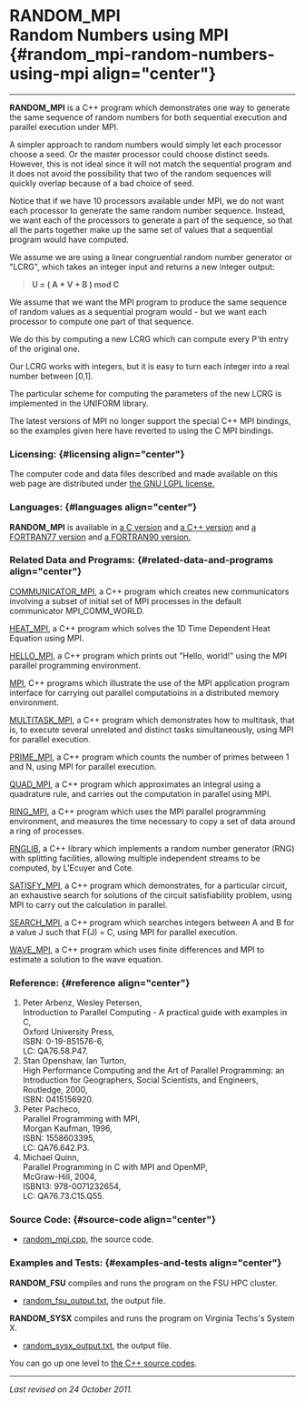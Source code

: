 RANDOM\_MPI\
Random Numbers using MPI {#random_mpi-random-numbers-using-mpi align="center"}
========================

------------------------------------------------------------------------

**RANDOM\_MPI** is a C++ program which demonstrates one way to generate
the same sequence of random numbers for both sequential execution and
parallel execution under MPI.

A simpler approach to random numbers would simply let each processor
choose a seed. Or the master processor could choose distinct seeds.
However, this is not ideal since it will not match the sequential
program and it does not avoid the possibility that two of the random
sequences will quickly overlap because of a bad choice of seed.

Notice that if we have 10 processors available under MPI, we do not want
each processor to generate the same random number sequence. Instead, we
want each of the processors to generate a part of the sequence, so that
all the parts together make up the same set of values that a sequential
program would have computed.

We assume we are using a linear congruential random number generator or
"LCRG", which takes an integer input and returns a new integer output:

> **U = ( A \* V + B ) mod C**

We assume that we want the MPI program to produce the same sequence of
random values as a sequential program would - but we want each processor
to compute one part of that sequence.

We do this by computing a new LCRG which can compute every P'th entry of
the original one.

Our LCRG works with integers, but it is easy to turn each integer into a
real number between \[0,1\].

The particular scheme for computing the parameters of the new LCRG is
implemented in the UNIFORM library.

The latest versions of MPI no longer support the special C++ MPI
bindings, so the examples given here have reverted to using the C MPI
bindings.

### Licensing: {#licensing align="center"}

The computer code and data files described and made available on this
web page are distributed under [the GNU LGPL
license.](../../txt/gnu_lgpl.txt)

### Languages: {#languages align="center"}

**RANDOM\_MPI** is available in [a C
version](../../c_src/random_mpi/random_mpi.html) and [a C++
version](../../cpp_src/random_mpi/random_mpi.html) and [a FORTRAN77
version](../../f77_src/random_mpi/random_mpi.html) and [a FORTRAN90
version.](../../f_src/random_mpi/random_mpi.html)

### Related Data and Programs: {#related-data-and-programs align="center"}

[COMMUNICATOR\_MPI](../../cpp_src/communicator_mpi/communicator_mpi.html),
a C++ program which creates new communicators involving a subset of
initial set of MPI processes in the default communicator
MPI\_COMM\_WORLD.

[HEAT\_MPI](../../cpp_src/heat_mpi/heat_mpi.html), a C++ program which
solves the 1D Time Dependent Heat Equation using MPI.

[HELLO\_MPI](../../cpp_src/hello_mpi/hello_mpi.html), a C++ program
which prints out "Hello, world!" using the MPI parallel programming
environment.

[MPI](../../cpp_src/mpi/mpi.html), C++ programs which illustrate the use
of the MPI application program interface for carrying out parallel
computatioins in a distributed memory environment.

[MULTITASK\_MPI](../../cpp_src/multitask_mpi/multitask_mpi.html), a C++
program which demonstrates how to multitask, that is, to execute several
unrelated and distinct tasks simultaneously, using MPI for parallel
execution.

[PRIME\_MPI](../../cpp_src/prime_mpi/prime_mpi.html), a C++ program
which counts the number of primes between 1 and N, using MPI for
parallel execution.

[QUAD\_MPI](../../cpp_src/quad_mpi/quad_mpi.html), a C++ program which
approximates an integral using a quadrature rule, and carries out the
computation in parallel using MPI.

[RING\_MPI](../../cpp_src/ring_mpi/ring_mpi.html), a C++ program which
uses the MPI parallel programming environment, and measures the time
necessary to copy a set of data around a ring of processes.

[RNGLIB](../../cpp_src/rnglib/rnglib.html), a C++ library which
implements a random number generator (RNG) with splitting facilities,
allowing multiple independent streams to be computed, by L'Ecuyer and
Cote.

[SATISFY\_MPI](../../cpp_src/satisfy_mpi/satisfy_mpi.html), a C++
program which demonstrates, for a particular circuit, an exhaustive
search for solutions of the circuit satisfiability problem, using MPI to
carry out the calculation in parallel.

[SEARCH\_MPI](../../cpp_src/search_mpi/search_mpi.html), a C++ program
which searches integers between A and B for a value J such that F(J) =
C, using MPI for parallel execution.

[WAVE\_MPI](../../cpp_src/wave_mpi/wave_mpi.html), a C++ program which
uses finite differences and MPI to estimate a solution to the wave
equation.

### Reference: {#reference align="center"}

1.  Peter Arbenz, Wesley Petersen,\
    Introduction to Parallel Computing - A practical guide with examples
    in C,\
    Oxford University Press,\
    ISBN: 0-19-851576-6,\
    LC: QA76.58.P47.
2.  Stan Openshaw, Ian Turton,\
    High Performance Computing and the Art of Parallel Programming: an
    Introduction for Geographers, Social Scientists, and Engineers,\
    Routledge, 2000,\
    ISBN: 0415156920.
3.  Peter Pacheco,\
    Parallel Programming with MPI,\
    Morgan Kaufman, 1996,\
    ISBN: 1558603395,\
    LC: QA76.642.P3.
4.  Michael Quinn,\
    Parallel Programming in C with MPI and OpenMP,\
    McGraw-Hill, 2004,\
    ISBN13: 978-0071232654,\
    LC: QA76.73.C15.Q55.

### Source Code: {#source-code align="center"}

-   [random\_mpi.cpp](random_mpi.cpp), the source code.

### Examples and Tests: {#examples-and-tests align="center"}

**RANDOM\_FSU** compiles and runs the program on the FSU HPC cluster.

-   [random\_fsu\_output.txt](random_fsu_output.txt), the output file.

**RANDOM\_SYSX** compiles and runs the program on Virginia Techs's
System X.

-   [random\_sysx\_output.txt](random_sysx_output.txt), the output file.

You can go up one level to [the C++ source codes](../cpp_src.html).

------------------------------------------------------------------------

*Last revised on 24 October 2011.*
